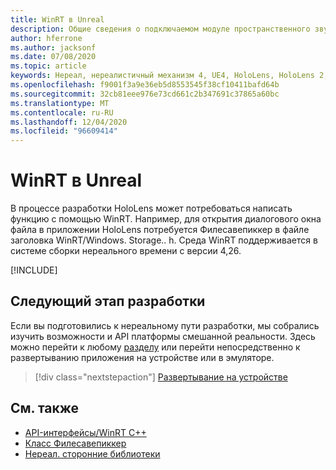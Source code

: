 ```yaml
---
title: WinRT в Unreal
description: Общие сведения о подключаемом модуле пространственного звука для Unreal Engine.
author: hferrone
ms.author: jacksonf
ms.date: 07/08/2020
ms.topic: article
keywords: Нереал, нереалистичный механизм 4, UE4, HoloLens, HoloLens 2, потоковая передача, удаленное взаимодействие, Смешанная реальность, разработка, начало работы, функции, новый проект, эмулятор, документация, руководства, функции, голограммы, Разработка игр, гарнитура смешанной реальности, гарнитура Windows Mixed Reality, гарнитура виртуальной реальности, WinRT, DLL
ms.openlocfilehash: f9001f3a9e36eb5d8553545f38cf10411bafd64b
ms.sourcegitcommit: 32cb81eee976e73cd661c2b347691c37865a60bc
ms.translationtype: MT
ms.contentlocale: ru-RU
ms.lasthandoff: 12/04/2020
ms.locfileid: "96609414"
---
```

# <a name="winrt-in-unreal"></a>WinRT в Unreal

В процессе разработки HoloLens может потребоваться написать функцию с помощью WinRT. Например, для открытия диалогового окна файла в приложении HoloLens потребуется Филесавепиккер в файле заголовка WinRT/Windows. Storage.. h. Среда WinRT поддерживается в системе сборки нереального времени с версии 4,26.

[!INCLUDE[](includes/tabs-winRT.md)]

## <a name="next-development-checkpoint"></a>Следующий этап разработки

Если вы подготовились к нереальному пути разработки, мы собрались изучить возможности и API платформы смешанной реальности. Здесь можно перейти к любому [разделу](unreal-development-overview.md#3-platform-capabilities-and-apis) или перейти непосредственно к развертыванию приложения на устройстве или в эмуляторе.

> [!div class="nextstepaction"]
> [Развертывание на устройстве](unreal-deploying.md)

## <a name="see-also"></a>См. также
* [API-интерфейсы/WinRT C++](https://docs.microsoft.com/windows/uwp/cpp-and-winrt-apis/)
* [Класс Филесавепиккер](https://docs.microsoft.com/uwp/api/Windows.Storage.Pickers.FileSavePicker) 
* [Нереал. сторонние библиотеки](https://docs.unrealengine.com/Programming/BuildTools/UnrealBuildTool/ThirdPartyLibraries/index.html) 
